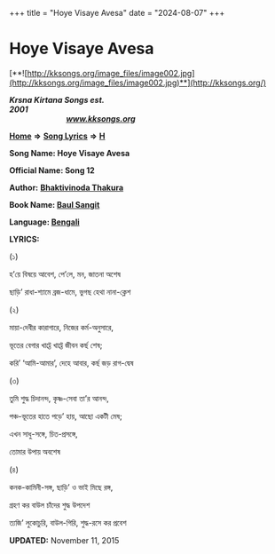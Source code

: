 +++
title = "Hoye Visaye Avesa"
date = "2024-08-07"
+++

# Hoye Visaye Avesa
[**![http://kksongs.org/image_files/image002.jpg](http://kksongs.org/image_files/image002.jpg)**](http://kksongs.org/)

**_Krsna Kirtana Songs est. 2001_**                                                                                                                                                 **_www.kksongs.org_**

[**Home**](http://kksongs.org/) **⇒** [**Song Lyrics**](http://kksongs.org/lyrics.html) **⇒** [**H**](http://kksongs.org/songs/song_h.html)

**Song Name: Hoye Visaye Avesa**

**Official Name: Song 12**

**Author:** [**Bhaktivinoda Thakura**](http://kksongs.org/authors/list/bhaktivinoda.html)

**Book Name: [Baul Sangit](http://kksongs.org/authors/literature/baulsangit.html)**

**Language: [Bengali](http://kksongs.org/language/list/bengali.html)**

**LYRICS:**

(১)

হ’য়ে বিষয়ে আবেশ, পে’লে, মন, জাতনা অশেষ

ছাড়ি’ রাধা\-শ্যামে ব্রজ\-ধামে, ভুগছ হেথা নানা\-ক্লেশ

(২)

মায়া\-দেবীর কারাগারে, নিজের কর্ম\-অনুসারে,

ভূতের বেগার খাট্তে খাট্তে জীবন কর্ছ শেষ;

করি’ ‘আমি\-আমার’, দেহে আবার, কর্ছ জড় রাগ\-দ্বেষ 

(৩)

তুমি শুদ্ধ চিদানন্দ, কৃষ্ণ\-সেবা তা’র আনন্দ,

পঞ্চ\-ভূতের হাতে পড়ে’ হায়, আছো একটী মেষ;

এখন সাধু\-সঙ্গে, চিত\-প্রসঙ্গে,

তোমার উপায় অবশেষ 

(৪)

কনক\-কামিনী\-সঙ্গ, ছাড়ি’ ও ভাই মিছে রঙ্গ,

গ্রহণ কর বাউল চাঁদের শুদ্ধ উপদেশ

ত্যজি’ লুকোচুরি, বাউল\-গিরি, শুদ্ধ\-রসে কর প্রবেশ

**UPDATED:** November 11, 2015